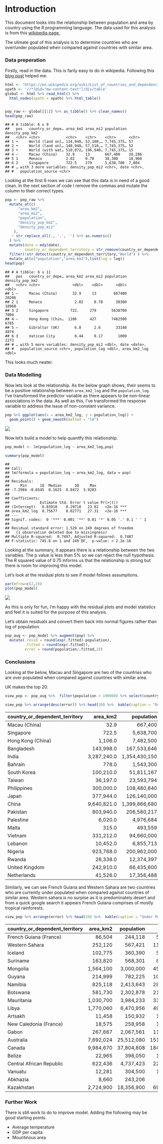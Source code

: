 
# Introduction

This document looks into the relationship between population and area by
country using the R programming language. The data used for this
analysis is from this [wikipedia
page.](https://en.wikipedia.org/wiki/List_of_countries_and_dependencies_by_population_density)

The ulimate goal of this analysis is to determine countries who are
over/under populated when compared against countries with similar area.

### Data preperation

Firstly, read in the data. This is farily easy to do in wikipedia.
Following this [blog
post](https://www.engineeringbigdata.com/web-scraping-wikipedia-world-population-rvest-r/)
helped me.

``` r
html <- "https://en.wikipedia.org/wiki/List_of_countries_and_dependencies_by_population_density"
xpath <- '//*[@id="mw-content-text"]/div/table'
global <- html %>% read_html() %>%
  html_nodes(xpath = xpath) %>% html_table()


pop_raw <- global[[1]] %>% as_tibble() %>% clean_names() 
head(pop_raw)
```

    ## # A tibble: 6 x 9
    ##   pos   country_or_depe… area_km2 area_mi2 population density_pop_km2
    ##   <chr> <chr>            <chr>    <chr>    <chr>      <chr>          
    ## 1 •     World (land onl… 134,940… 52,100,… 7,745,375… 57             
    ## 2 •     World (land onl… 148,940… 57,510,… 7,745,375… 52             
    ## 3 •     World (with wat… 510,072… 196,940… 7,745,375… 15             
    ## 4 –     Macau (China)    32.9     13       667,400    20,286         
    ## 5 1     Monaco           2.02     0.78     38,300     18,960         
    ## 6 2     Singapore        722.5    279      5,638,700  7,804          
    ## # … with 3 more variables: density_pop_mi2 <chr>, date <chr>,
    ## #   population_source <chr>

Looking at the first 6 rows we can see that this data is in need of a
good clean. In the next section of code I remove the commas and mutate
the column to their correct types.

``` r
pop <- pop_raw %>%
  mutate_at(c(
      "area_km2",
      "area_mi2",
      "population",
      "density_pop_km2",
      "density_pop_mi2"
    ),
   ~ str_replace_all(., ',', '') %>% as.numeric()
  ) %>%
  mutate(date = mdy(date),
         country_or_dependent_territory = str_remove(country_or_dependent_territory,'( *)\\[note .*')) %>%
  filter(!str_detect(country_or_dependent_territory,"World") ) %>%
  mutate_at(c("population","area_km2"),list(log = log))
head(pop)
```

    ## # A tibble: 6 x 11
    ##   pos   country_or_depe… area_km2 area_mi2 population density_pop_km2
    ##   <chr> <chr>               <dbl>    <dbl>      <dbl>           <dbl>
    ## 1 –     Macau (China)       32.9     13        667400           20286
    ## 2 1     Monaco               2.02     0.78      38300           18960
    ## 3 2     Singapore          722.     279       5638700            7804
    ## 4 –     Hong Kong (Chin…  1106      427       7482500            6765
    ## 5 –     Gibraltar (UK)       6.8      2.6       33140            4874
    ## 6 3     Vatican City         0.44     0.17       1000            2273
    ## # … with 5 more variables: density_pop_mi2 <dbl>, date <date>,
    ## #   population_source <chr>, population_log <dbl>, area_km2_log <dbl>

This looks much neater.

### Data Modelling

Now lets look at the relationship. As the below graph shows, their seems
to be a positive relationship between `area_km2_log` and the
`population_log`. I’ve transformed the predictor variable as there
appears to be non-linear associations in the data. As well as this, I’ve
transformed the response variable to address the issue of non-constant
variance.

``` r
pop %>% ggplot(aes(x = area_km2_log, y = population_log)) +
  geom_point() + geom_smooth(method = "lm")
```

![](README_files/figure-gfm/explore_data-1.png)<!-- -->

Now let’s build a model to help quanitfy this relationship.

``` r
pop_model <- lm(population_log ~ area_km2_log,pop)

summary(pop_model)
```

    ## 
    ## Call:
    ## lm(formula = population_log ~ area_km2_log, data = pop)
    ## 
    ## Residuals:
    ##     Min      1Q  Median      3Q     Max 
    ## -7.2984 -0.6545  0.1625  0.8472  3.9283 
    ## 
    ## Coefficients:
    ##              Estimate Std. Error t value Pr(>|t|)    
    ## (Intercept)   6.83910    0.29710   23.02   <2e-16 ***
    ## area_km2_log  0.75677    0.02771   27.31   <2e-16 ***
    ## ---
    ## Signif. codes:  0 '***' 0.001 '**' 0.01 '*' 0.05 '.' 0.1 ' ' 1
    ## 
    ## Residual standard error: 1.529 on 249 degrees of freedom
    ##   (1 observation deleted due to missingness)
    ## Multiple R-squared:  0.7497, Adjusted R-squared:  0.7487 
    ## F-statistic: 745.8 on 1 and 249 DF,  p-value: < 2.2e-16

Looking at the summary, it appears there is a relationship between the
two variables. The p value is less than 5% so we can reject the null
hypothesis. The R squared value of 0.75 informs us that the relationship
is strong but there is room for improving this model.

Let’s look at the residual plots to see if model follows assumptions.

``` r
par(mfrow=c(2,2))
plot(pop_model)
```

![](README_files/figure-gfm/residual_plot-1.png)<!-- -->

As this is only for fun, I’m happy with the residual plots and model
statistics and feel it is suited for the purpose of this analysis.

Let’s obtain residuals and convert them back into normal figures rather
than log of population.

``` r
pop_aug <- pop_model %>% augment(pop) %>%
  mutate(.resid = round(exp(.fitted)-population),
         .fitted = round(exp(.fitted)),
         error = round(population/.fitted,2))
```

### Conclusions

Looking at the below, Macau and Singapore are two of the countries who
are over populated when compared against countries with similar area.

UK makes the top 20.

``` r
view_pop <- pop_aug %>%  filter(population > 100000) %>% select(country_or_dependent_territory,area_km2,population,.fitted,.resid,error)

view_pop %>% arrange(desc(error)) %>% head(20) %>%  kable(caption = "Over Populated Countries",format = "markdown",format.args = list(big.mark = ",",scientific =F))
```

| country\_or\_dependent\_territory |   area\_km2 |    population |     .fitted |          .resid | error |
| :-------------------------------- | ----------: | ------------: | ----------: | --------------: | ----: |
| Macau (China)                     |        32.9 |       667,400 |      13,133 |       \-654,267 | 50.82 |
| Singapore                         |       722.5 |     5,638,700 |     136,040 |     \-5,502,660 | 41.45 |
| Hong Kong (China)                 |     1,106.0 |     7,482,500 |     187,762 |     \-7,294,738 | 39.85 |
| Bangladesh                        |   143,998.0 |   167,533,646 |   7,479,575 |   \-160,054,071 | 22.40 |
| India                             | 3,287,240.0 | 1,354,430,150 |  79,786,890 | \-1,274,643,260 | 16.98 |
| Bahrain                           |       778.0 |     1,543,300 |     143,877 |     \-1,399,423 | 10.73 |
| South Korea                       |   100,210.0 |    51,811,167 |   5,684,951 |    \-46,126,216 |  9.11 |
| Taiwan                            |    36,197.0 |    23,593,794 |   2,630,592 |    \-20,963,202 |  8.97 |
| Philippines                       |   300,000.0 |   108,480,840 |  13,034,936 |    \-95,445,904 |  8.32 |
| Japan                             |   377,944.0 |   126,140,000 |  15,524,504 |   \-110,615,496 |  8.13 |
| China                             | 9,640,821.0 | 1,399,866,680 | 180,118,171 | \-1,219,748,509 |  7.77 |
| Pakistan                          |   803,940.0 |   206,580,217 |  27,484,284 |   \-179,095,933 |  7.52 |
| Palestine                         |     6,020.0 |     4,976,684 |     676,817 |     \-4,299,867 |  7.35 |
| Malta                             |       315.0 |       493,559 |      72,582 |       \-420,977 |  6.80 |
| Vietnam                           |   331,212.0 |    94,660,000 |  14,048,778 |    \-80,611,222 |  6.74 |
| Lebanon                           |    10,452.0 |     6,855,713 |   1,027,533 |     \-5,828,180 |  6.67 |
| Nigeria                           |   923,768.0 |   200,962,000 |  30,531,451 |   \-170,430,549 |  6.58 |
| Rwanda                            |    26,338.0 |    12,374,397 |   2,068,003 |    \-10,306,394 |  5.98 |
| United Kingdom                    |   242,910.0 |    66,435,600 |  11,110,440 |    \-55,325,160 |  5.98 |
| Netherlands                       |    41,526.0 |    17,356,488 |   2,918,724 |    \-14,437,764 |  5.95 |

Similarly, we can see French Guiana and Western Sahara are two countries
who are currently under populated when compared against countries of
similar area. Western sahara is no surpise as it is predominately desert
and from a quick google search it appears French Guiana comprises of
mostly tropical rainforests.

``` r
view_pop %>% arrange(error) %>% head(20) %>%  kable(caption = "Under Populated Countries",format = "markdown",format.args = list(big.mark = ",",scientific =F))
```

| country\_or\_dependent\_territory | area\_km2 | population |     .fitted |      .resid | error |
| :-------------------------------- | --------: | ---------: | ----------: | ----------: | ----: |
| French Guiana (France)            |    86,504 |    244,118 |   5,086,138 |   4,842,020 |  0.05 |
| Western Sahara                    |   252,120 |    567,421 |  11,427,786 |  10,860,365 |  0.05 |
| Iceland                           |   102,775 |    360,390 |   5,794,733 |   5,434,343 |  0.06 |
| Suriname                          |   163,820 |    568,301 |   8,246,392 |   7,678,091 |  0.07 |
| Mongolia                          | 1,564,100 |  3,000,000 |  45,480,184 |  42,480,184 |  0.07 |
| Guyana                            |   214,999 |    782,225 |  10,130,144 |   9,347,919 |  0.08 |
| Namibia                           |   825,118 |  2,413,643 |  28,030,459 |  25,616,816 |  0.09 |
| Botswana                          |   581,730 |  2,302,878 |  21,515,747 |  19,212,869 |  0.11 |
| Mauritania                        | 1,030,700 |  3,984,233 |  33,170,084 |  29,185,851 |  0.12 |
| Libya                             | 1,770,060 |  6,470,956 |  49,943,456 |  43,472,500 |  0.13 |
| Artsakh                           |    11,458 |    150,932 |   1,101,534 |     950,602 |  0.14 |
| New Caledonia (France)            |    18,575 |    258,958 |   1,587,756 |   1,328,798 |  0.16 |
| Gabon                             |   267,667 |  2,067,561 |  11,957,179 |   9,889,618 |  0.17 |
| Australia                         | 7,692,024 | 25,512,080 | 151,823,297 | 126,311,217 |  0.17 |
| Canada                            | 9,984,670 | 37,804,808 | 184,958,951 | 147,154,143 |  0.20 |
| Belize                            |    22,965 |    398,050 |   1,864,279 |   1,466,229 |  0.21 |
| Central African Republic          |   622,436 |  4,737,423 |  22,645,674 |  17,908,251 |  0.21 |
| Vanuatu                           |    12,281 |    304,500 |   1,160,902 |     856,402 |  0.26 |
| Abkhazia                          |     8,660 |    243,206 |     891,213 |     648,007 |  0.27 |
| Kazakhstan                        | 2,724,900 | 18,356,900 |  69,225,992 |  50,869,092 |  0.27 |

### Further Work

There is still work to do to improve model. Adding the following may be
good starting points.

  - Average temperature
  - GDP per capita
  - Mountinous area
